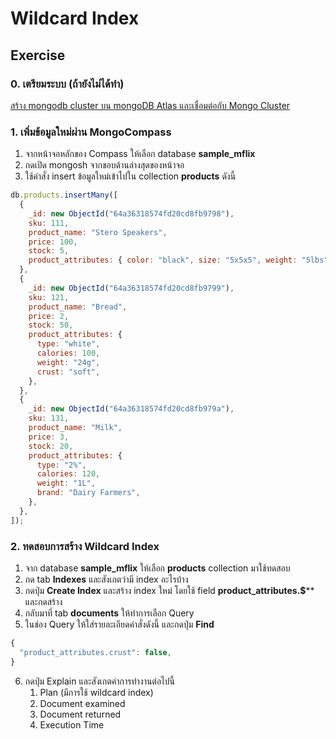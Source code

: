 # Wildcard Index

## Exercise

### 0. เตรียมระบบ (ถ้ายังไม่ได้ทำ)

[สร้าง mongodb cluster บน mongoDB Atlas และเชื่อมต่อกับ Mongo Cluster](../prepare/README.md)


### 1. เพิ่มข้อมูลใหม่ผ่าน MongoCompass

1. จากหน้าจอหลักของ Compass ให้เลือก database **sample_mflix** 
2. กดเปิด mongosh จากขอบด้านล่างสุดของหน้าจอ
3. ใช้คำสั่ง insert ข้อมูลใหม่เข้าไปใน collection **products** ดังนี้

```js
db.products.insertMany([
  {
    _id: new ObjectId("64a36318574fd20cd8fb9798"),
    sku: 111,
    product_name: "Stero Speakers",
    price: 100,
    stock: 5,
    product_attributes: { color: "black", size: "5x5x5", weight: "5lbs" },
  },
  {
    _id: new ObjectId("64a36318574fd20cd8fb9799"),
    sku: 121,
    product_name: "Bread",
    price: 2,
    stock: 50,
    product_attributes: {
      type: "white",
      calories: 100,
      weight: "24g",
      crust: "soft",
    },
  },
  {
    _id: new ObjectId("64a36318574fd20cd8fb979a"),
    sku: 131,
    product_name: "Milk",
    price: 3,
    stock: 20,
    product_attributes: {
      type: "2%",
      calories: 120,
      weight: "1L",
      brand: "Dairy Farmers",
    },
  },
]);
```

### 2. ทดสอบการสร้าง Wildcard Index

1. จาก database **sample_mflix** ให้เลือก **products** collection มาใช้ทดสอบ
2. กด tab **Indexes** และสังเกตว่ามี index อะไรบ้าง
3. กดปุ่ม **Create Index** และสร้าง index ใหม่ โดยใช้ field **product_attributes.$**** และกดสร้าง
4. กลับมาที่ tab **documents** ให้ทำการเลือก Query 
5. ในช่อง Query ให้ใส่รายละเอียดคำสั่งดังนี้ และกดปุ่ม **Find**

```js
{
  "product_attributes.crust": false,
}
```

6. กดปุ่ม Explain และสังเกตค่าการทำงานต่อไปนี้
   1. Plan (มีการใช้ wildcard index)
   2. Document examined
   3. Document returned
   4. Execution Time